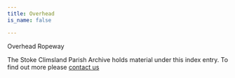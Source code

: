```yaml
---
title: Overhead
is_name: false

---
```


Overhead Ropeway


The Stoke Climsland Parish Archive holds material under this index entry. To find out more please [contact us](/contact/)
